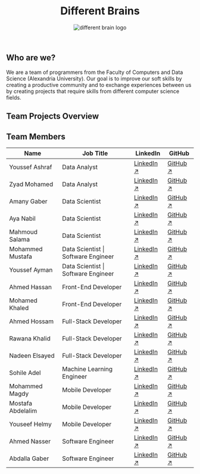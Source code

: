 <h1 align=center> Different Brains </h1>
<p align=center>
  <img src="https://t3.ftcdn.net/jpg/05/67/02/72/360_F_567027240_Fco1MRQ0LtPGtjwWyQ6QkhhxjIaEZigN.jpg" alt="different brain logo">
</p><br>

## Who are we?
We are a team of programmers from the Faculty of Computers and Data Science (Alexandria University). 
Our goal is to improve our soft skills by creating a productive community and to exchange experiences 
between us by creating projects that require skills from different computer science fields.

## Team Projects Overview

## Team Members
| Name              | Job Title                  | LinkedIn                                                     | GitHub                                          |
|-------------------|----------------------------|--------------------------------------------------------------|-------------------------------------------------|
| Youssef Ashraf    | Data Analyst               | [LinkedIn ↗](https://www.linkedin.com/in/youssef-ashraf-049881229) | [GitHub ↗](https://github.com/YoussefAsh7)        |
| Zyad Mohamed      | Data Analyst               | [LinkedIn ↗](https://www.linkedin.com/in/zyadmohamed007)         | [GitHub ↗](https://github.com/zyad246)             |
| Amany Gaber       | Data Scientist             | [LinkedIn ↗](https://www.linkedin.com/in/amany-gaber-b368a1220/)     | [GitHub ↗](https://github.com/amanygaber330)         |
| Aya Nabil         | Data Scientist             | [LinkedIn ↗](https://www.linkedin.com/in/aya-nabil-202781247)     | [GitHub ↗](https://github.com/1AyaNabil1)         |
| Mahmoud Salama    | Data Scientist             | [LinkedIn ↗](https://www.linkedin.com/in/mahmoud-salama-5a0525227) | [GitHub ↗](https://github.com/MahmoudSalama7?tab=repositories) |
| Mohammed Mustafa   | Data Scientist \| Software Engineer | [LinkedIn ↗](https://www.linkedin.com/in/mohammedmustafa112025/) | [GitHub ↗](https://github.com/mohammed112025)     |
| Youssef Ayman     | Data Scientist \| Software Engineer | [LinkedIn ↗](https://www.linkedin.com/in/yousef-ayman/)         | [GitHub ↗](https://github.com/yousefayman2003)    |
| Ahmed Hassan      | Front-End Developer        | [LinkedIn ↗](https://www.linkedin.com/in/ahmed-abo-zaid-ab008217b) | [GitHub ↗](https://github.com/AhmedAbozaid9)      |
| Mohamed Khaled    | Front-End Developer        | [LinkedIn ↗](https://www.linkedin.com/in/bukhaled2002)           | [GitHub ↗](https://github.com/bukhaled2002)       |
| Ahmed Hossam      | Full-Stack Developer       | [LinkedIn ↗](https://www.linkedin.com/in/ahmed-hossam-19a303239) | [GitHub ↗](https://github.com/ahmedhoss22)        |
| Rawana Khalid       | Full-Stack Developer              | [LinkedIn ↗](https://www.linkedin.com/in/rawana-khalid-43375324a/)     | [GitHub ↗](https://github.com/rawanakhalid64)    |
| Nadeen Elsayed   | Full-Stack Developer       | [LinkedIn ↗](https://www.linkedin.com/in/nadeen-elsayed-6b3052283) | [GitHub ↗](https://github.com/nadeen-elsayed)    |
| Sohile Adel         | Machine Learning Engineer         | [LinkedIn ↗](https://www.linkedin.com/in/sohile-adel-87376a241/)        | [GitHub ↗](https://github.com/SohileAdel)|
| Mohammed Magdy    | Mobile Developer           | [LinkedIn ↗](https://www.linkedin.com/in/mohamed-magdy-02a26521b) | [GitHub ↗](https://github.com/MOHAMEDMEDOHEMEDA) |
| Mostafa Abdelalim   | Mobile Developer                | [LinkedIn ↗](https://www.linkedin.com/in/mostafa-abd-elalim-819367253)  | [GitHub ↗](https://github.com/MOSTAFA-0-1)|
| Youseef Helmy       | Mobile Developer                | [LinkedIn ↗](https://www.linkedin.com/in/yossef-helmy-806309230)  | [GitHub ↗](https://github.com/yossef122)|
| Ahmed Nasser      | Software Engineer          | [LinkedIn ↗](https://www.linkedin.com/in/ahmed-naser-16047a222/) | [GitHub ↗](https://github.com/ahmednasser111)     |
| Abdalla Gaber     | Software Engineer          | [LinkedIn ↗](https://www.linkedin.com/in/abdallagaber)       | [GitHub ↗](https://github.com/abdallagaber)       |
